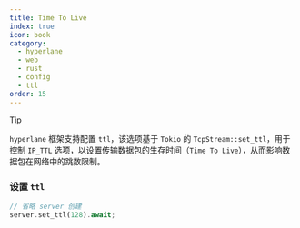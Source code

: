```yaml
---
title: Time To Live
index: true
icon: book
category:
  - hyperlane
  - web
  - rust
  - config
  - ttl
order: 15
---
```


<Share colorful />

> [!tip]
>
> `hyperlane` 框架支持配置 `ttl`，该选项基于 `Tokio` 的 `TcpStream::set_ttl`，用于控制 `IP_TTL` 选项，以设置传输数据包的生存时间（`Time To Live`），从而影响数据包在网络中的跳数限制。

### 设置 `ttl`

```rust
// 省略 server 创建
server.set_ttl(128).await;
```

<Bottom />
